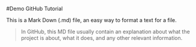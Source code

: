 #Demo GitHub Tutorial

This is a Mark Down (.md) file, an easy way to format a text for a file.

> In GitHub, this MD file usually contain an explanation about what the project is about, what it does, and any other relevant information.
